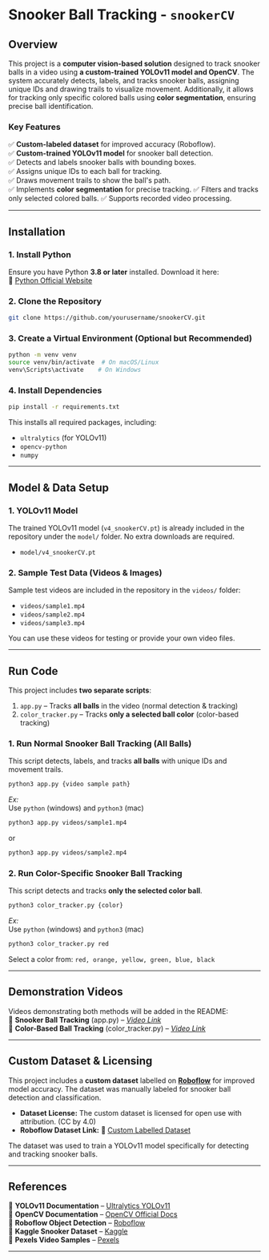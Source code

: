 # Snooker Ball Tracking - ` snookerCV `

## Overview
This project is a **computer vision-based solution** designed to track snooker balls in a video using **a custom-trained YOLOv11 model and OpenCV**. The system accurately detects, labels, and tracks snooker balls, assigning unique IDs and drawing trails to visualize movement. Additionally, it allows for tracking only specific colored balls using **color segmentation**, ensuring precise ball identification.

### **Key Features**
✅ **Custom-labeled dataset** for improved accuracy (Roboflow).  
✅ **Custom-trained YOLOv11 model** for snooker ball detection.  
✅ Detects and labels snooker balls with bounding boxes.  
✅ Assigns unique IDs to each ball for tracking.  
✅ Draws movement trails to show the ball's path.   
✅ Implements **color segmentation** for precise tracking.
✅ Filters and tracks only selected colored balls. 
✅ Supports recorded video processing.  

---

## Installation
### 1. Install Python
Ensure you have Python **3.8 or later** installed. Download it here:  
🔗 [Python Official Website](https://www.python.org/downloads/)

### 2. Clone the Repository
```bash
git clone https://github.com/yourusername/snookerCV.git
```

### 3. Create a Virtual Environment (Optional but Recommended)
```bash
python -m venv venv
source venv/bin/activate  # On macOS/Linux
venv\Scripts\activate    # On Windows
```

### 4. Install Dependencies
```bash
pip install -r requirements.txt
```
This installs all required packages, including:
- `ultralytics` (for YOLOv11)
- `opencv-python`
- `numpy`

---

## Model & Data Setup
### **1. YOLOv11 Model**
The trained YOLOv11 model (`v4_snookerCV.pt`) is already included in the repository under the `model/` folder. No extra downloads are required.
- `model/v4_snookerCV.pt`

### **2. Sample Test Data (Videos & Images)**
Sample test videos are included in the repository in the `videos/` folder:
- `videos/sample1.mp4`
- `videos/sample2.mp4`
- `videos/sample3.mp4`

You can use these videos for testing or provide your own video files.

---

## Run Code
This project includes **two separate scripts**:
1. `app.py` – Tracks **all balls** in the video (normal detection & tracking)
2. `color_tracker.py` – Tracks **only a selected ball color** (color-based tracking)

### **1. Run Normal Snooker Ball Tracking (All Balls)**
This script detects, labels, and tracks **all balls** with unique IDs and movement trails.
```bash
python3 app.py {video sample path}
```
*Ex:*\
Use `python` (windows) and `python3` (mac)
```bash
python3 app.py videos/sample1.mp4
``` 
or
```bash
python3 app.py videos/sample2.mp4
```


### **2. Run Color-Specific Snooker Ball Tracking**
This script detects and tracks **only the selected color ball**.
```bash
python3 color_tracker.py {color}
```
*Ex:*\
Use `python` (windows) and `python3` (mac)
```bash
python3 color_tracker.py red
```
Select a color from: `red, orange, yellow, green, blue, black`

---

## Demonstration Videos
Videos demonstrating both methods will be added in the README: \
📌 **Snooker Ball Tracking** (app.py) – *[Video Link]()*  
📌 **Color-Based Ball Tracking** (color_tracker.py) – *[Video Link]()*  

---

## Custom Dataset & Licensing
This project includes a **custom dataset** labelled on **[Roboflow](https://roboflow.com/)** for improved model accuracy. The dataset was manually labeled for snooker ball detection and classification.
- **Dataset License:** The custom dataset is licensed for open use with attribution. (CC by 4.0)
- **Roboflow Dataset Link:** 🔗 [Custom Labelled Dataset](https://universe.roboflow.com/any-doggo/snookerballv3/dataset/6)  

The dataset was used to train a YOLOv11 model specifically for detecting and tracking snooker balls.

---

## References
🔹 **YOLOv11 Documentation** – [Ultralytics YOLOv11](https://docs.ultralytics.com/quickstart/)  
🔹 **OpenCV Documentation** – [OpenCV Official Docs](https://docs.opencv.org/4.x/index.html)  
🔹 **Roboflow Object Detection** – [Roboflow](https://roboflow.com/)  
🔹 **Kaggle Snooker Dataset** – [Kaggle](https://www.kaggle.com/search?q=Snooker+ball+dataset)  
🔹 **Pexels Video Samples** – [Pexels](https://www.pexels.com/) 

---
